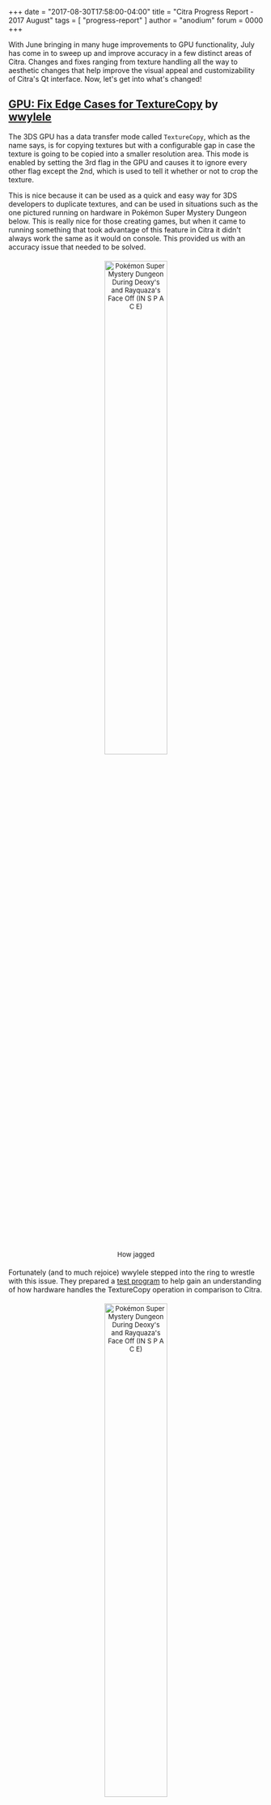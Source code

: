+++
date = "2017-08-30T17:58:00-04:00"
title = "Citra Progress Report - 2017 August"
tags = [ "progress-report" ]
author = "anodium"
forum = 0000
+++

With June bringing in many huge improvements to GPU functionality, July has come in to sweep up and improve accuracy in a few distinct areas of Citra. Changes and fixes ranging from texture handling all the way to aesthetic changes that help improve the visual appeal and customizability of Citra's Qt interface. Now, let's get into what's changed!

## [GPU: Fix Edge Cases for TextureCopy](https://github.com/citra-emu/citra/pull/2809) by [wwylele](https://github.com/wwylele)

The 3DS GPU has a data transfer mode called `TextureCopy`, which as the name says, is for copying textures but with a configurable gap in case the texture is going to be copied into a smaller resolution area. This mode is enabled by setting the 3rd flag in the GPU and causes it to ignore every other flag except the 2nd, which is used to tell it whether or not to crop the texture. 

This is nice because it can be used as a quick and easy way for 3DS developers to duplicate textures, and can be used in situations such as the one pictured running on hardware in Pokémon Super Mystery Dungeon below. This is really nice for those creating games, but when it came to running something that took advantage of this feature in Citra it didn't always work the same as it would on console. This provided us with an accuracy issue that needed to be solved.

<p style="text-align: center; font-size: small; padding: 1%">
<img style="padding: 0% 0% 1% 0%" height="50%" width="50%" alt="Pokémon Super Mystery Dungeon During Deoxy's and Rayquaza's Face Off (IN S P A C E)" src="/images/entry/citra-progress-report-2017-august/texturecopy-before.png" />
<br />
<!--
title_id = 0004000000174600
commit_hash = a40e60c4bc7ab9c559ad6e3f1769b1128d68c8d5
-->
How jagged
</p>

Fortunately (and to much rejoice) wwylele stepped into the ring to wrestle with this issue. They prepared a [test program](https://github.com/wwylele/ctrhwtest/tree/master/texture-copy-test) to help gain an understanding of how hardware handles the TextureCopy operation in comparison to Citra.

<p style="text-align: center; font-size: small; padding: 1%">
<img style="padding: 0% 0% 1% 0%" height="50%" width="50%" alt="Pokémon Super Mystery Dungeon During Deoxy's and Rayquaza's Face Off (IN S P A C E)" src="/images/entry/citra-progress-report-2017-august/texturecopy-after.png" />
<br />
<!--
title_id = 0004000000174600
commit_hash = 57438cf51f3bdae71a694d2ebe96ad563968781c
-->
Deoxys is having a bit of a hard time, no?
</p>


## [Citra-QT: UI Themes](https://github.com/citra-emu/citra/pull/2804) by [Kloen](https://github.com/kloen)

[Kloen](https://github.com/kloen) has put the time and work into Citra's Qt frontend to make it themeable! Now users can enjoy a dark mode and other custom coloring schemes!

<p style="text-align: center; font-size: small; padding: 1%">
<img style="padding: 0% 0% 1% 0%" height="75%" width="75%" alt="Comparison of Dark Theme and Light Theme" src="/images/entry/citra-progress-report-2017-august/theme-comparison.png" />
<br />
<!--
commit_hash = 081304eca57913cd2cc67f35b9b49a87a6f0b2c2
-->
CHOOSE YOUR CHARACTER
</p>

## [Load Shared Font From System Archive](https://github.com/citra-emu/citra/pull/2784) by [wwylele](https://github.com/wwylele)

**This does not elimate the need for dumping a shared font from a legitimate system.**

This in itself isn't an extremely visible or perceivable change from a user perspective, but it is something that helps us take another stride towards accurately recreating the way the 3DS actually operates. All system data is uniformly stored in the system archive now that the system font can be included with it. Citra does still fall back to the deprecated `shared_font.bin` file if it was dumped before, for compatibility's sake. `3dsutil` has been updated to be able to dump everything as a system archive, so that Citra may be able to work with it in a way that's more accurate to the actual hardware!

## To Contributors

Thank you to [everyone who's contributed](https://github.com/citra-emu/citra/graphs/contributors?from=2017-07-10&to=2017-08-30&type=c) for months before, beyond, and during July for all of the work that you've put into Citra. Without all of you, the project would not have shown the progress that it has in the past year, and with all those who have contributed, I don't think it's showing any sign of slowing down!
